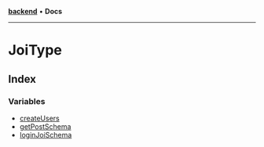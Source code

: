 [**backend**](../README.md) • **Docs**

***

# JoiType

## Index

### Variables

- [createUsers](variables/createUsers.md)
- [getPostSchema](variables/getPostSchema.md)
- [loginJoiSchema](variables/loginJoiSchema.md)
